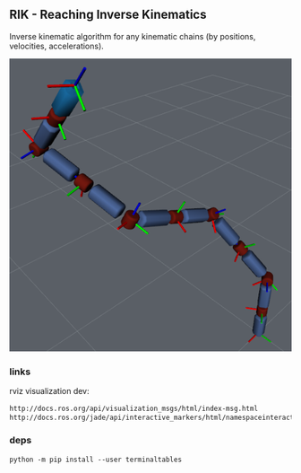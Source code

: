 ## RIK - Reaching Inverse Kinematics

Inverse kinematic algorithm for any kinematic chains (by positions, velocities, accelerations).

![minimal case](docs/pics/9dof.png)

### links

rviz visualization dev:

    http://docs.ros.org/api/visualization_msgs/html/index-msg.html
    http://docs.ros.org/jade/api/interactive_markers/html/namespaceinteractive__markers.html

### deps

    python -m pip install --user terminaltables
